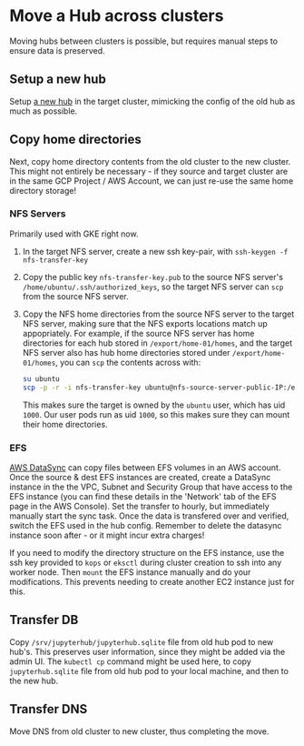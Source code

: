 # Move a Hub across clusters

Moving hubs between clusters is possible, but requires manual steps
to ensure data is preserved.

## Setup a new hub

Setup [a new hub](../../topic/config.md) in the target cluster, mimicking
the config of the old hub as much as possible.

## Copy home directories

Next, copy home directory contents from the old cluster to the new cluster.
This might not entirely be necessary - if they source and target cluster
are in the same GCP Project / AWS Account, we can just re-use the same
home directory storage!

### NFS Servers

Primarily used with GKE right now.

1. In the target NFS server, create a new ssh key-pair, with
   `ssh-keygen -f nfs-transfer-key`

2. Copy the public key `nfs-transfer-key.pub` to the source NFS
   server's `/home/ubuntu/.ssh/authorized_keys`, so the target
   NFS server can `scp` from the source NFS server.

3. Copy the NFS home directories from the source NFS server to
   the target NFS server, making sure that the NFS exports locations
   match up appopriately. For example, if the source NFS server has
   home directories for each hub stored in `/export/home-01/homes`,
   and the target NFS server also has hub home directories stored under
   `/export/home-01/homes`, you can `scp` the contents across with:

   ```bash
   su ubuntu
   scp -p -r -i nfs-transfer-key ubuntu@nfs-source-server-public-IP:/export/home-01/homes/<hub-name> /export/home-01/homes/<hub-name>
   ```

   This makes sure the target is owned by the `ubuntu` user, which has
   uid `1000`. Our user pods run as uid `1000`, so this makes sure they
   can mount their home directories.


### EFS

[AWS DataSync](https://aws.amazon.com/datasync/) can copy files between
EFS volumes in an AWS account. Once the source & dest EFS instances are
created, create a DataSync instance in the the VPC, Subnet and
Security Group that have access to the EFS instance (you can find these
details in the 'Network' tab of the EFS page in the AWS Console). Set the
transfer to hourly, but immediately manually start the sync task. Once
the data is transfered over and verified, switch the EFS used in the
hub config. Remember to delete the datasync instance soon after - or
it might incur extra charges!

If you need to modify the directory structure on the EFS instance, use
the ssh key provided to `kops` or `eksctl` during cluster creation to
ssh into any worker node. Then `mount` the EFS instance manually and
do your modifications. This prevents needing to create another EC2
instance just for this.


## Transfer DB

Copy `/srv/jupyterhub/jupyterhub.sqlite` file from old hub pod to new
hub's. This preserves user information, since they might be added via
the admin UI. The `kubectl cp` command might be used here, to copy
`jupyterhub.sqlite` file from old hub pod to your local machine, and
then to the new hub.

## Transfer DNS

Move DNS from old cluster to new cluster, thus completing the move.
